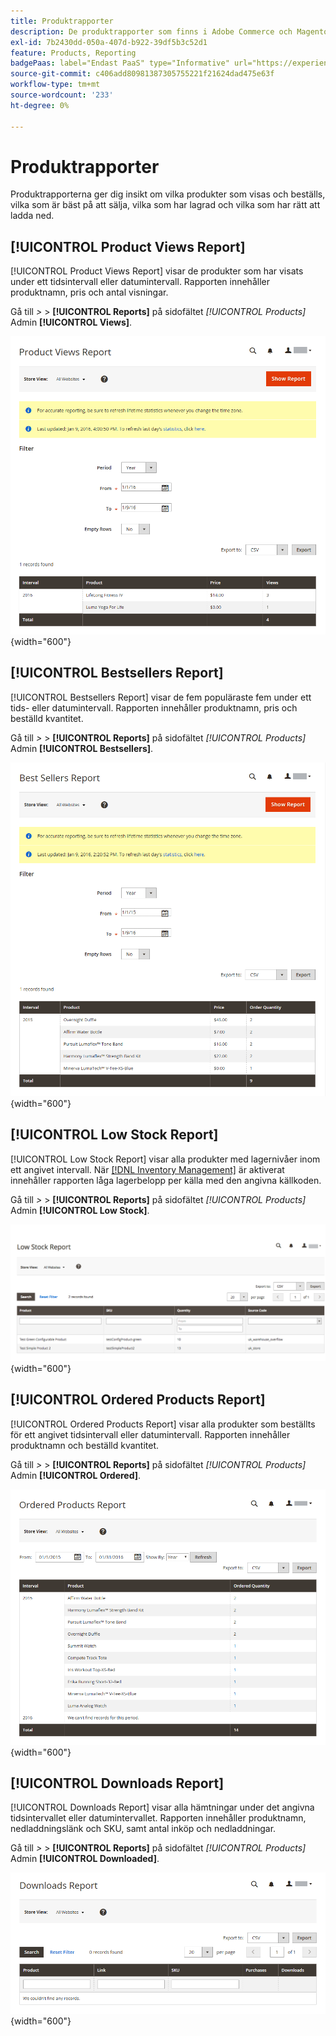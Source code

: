 ```yaml
---
title: Produktrapporter
description: De produktrapporter som finns i Adobe Commerce och Magento Open Source ger er insikt i vilka produkter som visas och beställs, vilka som säljer bäst, vilka som har lagrad och vilka nedladdningar som finns.
exl-id: 7b2430dd-050a-407d-b922-39df5b3c52d1
feature: Products, Reporting
badgePaas: label="Endast PaaS" type="Informative" url="https://experienceleague.adobe.com/en/docs/commerce/user-guides/product-solutions" tooltip="Gäller endast Adobe Commerce i molnprojekt (Adobe-hanterad PaaS-infrastruktur) och lokala projekt."
source-git-commit: c406add80981387305755221f21624dad475e63f
workflow-type: tm+mt
source-wordcount: '233'
ht-degree: 0%

---
```


# Produktrapporter

Produktrapporterna ger dig insikt om vilka produkter som visas och beställs, vilka som är bäst på att sälja, vilka som har lagrad och vilka som har rätt att ladda ned.

## [!UICONTROL Product Views Report]

[!UICONTROL Product Views Report] visar de produkter som har visats under ett tidsintervall eller datumintervall. Rapporten innehåller produktnamn, pris och antal visningar.

Gå till _>_ > **[!UICONTROL Reports]** på sidofältet _[!UICONTROL Products]_&#x200B;Admin **[!UICONTROL Views]**.

![Rapport om produktvyer](./assets/product-views.png){width="600"}

## [!UICONTROL Bestsellers Report]

[!UICONTROL Bestsellers Report] visar de fem populäraste fem under ett tids- eller datumintervall. Rapporten innehåller produktnamn, pris och beställd kvantitet.

Gå till _>_ > **[!UICONTROL Reports]** på sidofältet _[!UICONTROL Products]_&#x200B;Admin **[!UICONTROL Bestsellers]**.

![rapport från bestsellers](./assets/bestsellers.png){width="600"}

## [!UICONTROL Low Stock Report]

[!UICONTROL Low Stock Report] visar alla produkter med lagernivåer inom ett angivet intervall. När [[!DNL Inventory Management]](../inventory-management/introduction.md) är aktiverat innehåller rapporten låga lagerbelopp per källa med den angivna källkoden.

Gå till _>_ > **[!UICONTROL Reports]** på sidofältet _[!UICONTROL Products]_&#x200B;Admin **[!UICONTROL Low Stock]**.

![Rapport om låg lagernivå](./assets/low-stock.png){width="600"}

## [!UICONTROL Ordered Products Report]

[!UICONTROL Ordered Products Report] visar alla produkter som beställts för ett angivet tidsintervall eller datumintervall. Rapporten innehåller produktnamn och beställd kvantitet.

Gå till _>_ > **[!UICONTROL Reports]** på sidofältet _[!UICONTROL Products]_&#x200B;Admin **[!UICONTROL Ordered]**.

![Rapport över beställda produkter](./assets/products-ordered.png){width="600"}

## [!UICONTROL Downloads Report]

[!UICONTROL Downloads Report] visar alla hämtningar under det angivna tidsintervallet eller datumintervallet. Rapporten innehåller produktnamn, nedladdningslänk och SKU, samt antal inköp och nedladdningar.

Gå till _>_ > **[!UICONTROL Reports]** på sidofältet _[!UICONTROL Products]_&#x200B;Admin **[!UICONTROL Downloaded]**.

![Hämtningsrapport](./assets/downloads.png){width="600"}

